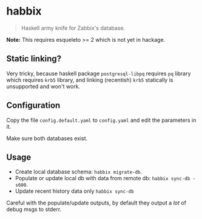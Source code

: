 # habbix

> Haskell army knife for Zabbix's database.

**Note:** This requires esqueleto >= 2 which is not yet in hackage.

## Static linking?

Very tricky, because haskell package `postgresql-libpq` requires `pq` library
which requires `krb5` library, and linking (recentish) `krb5` statically is
unsupported and won't work.

## Configuration

Copy the file `config.default.yaml` to `config.yaml` and edit the parameters in
it.

Make sure both databases exist.

## Usage

- Create local database schema: `habbix migrate-db`.
- Populate or update local db with data from remote db: `habbix sync-db -s600`.
- Update recent history data only `habbix sync-db`

Careful with the populate/update outputs, by default they output a *lot* of
debug msgs to stderr.
